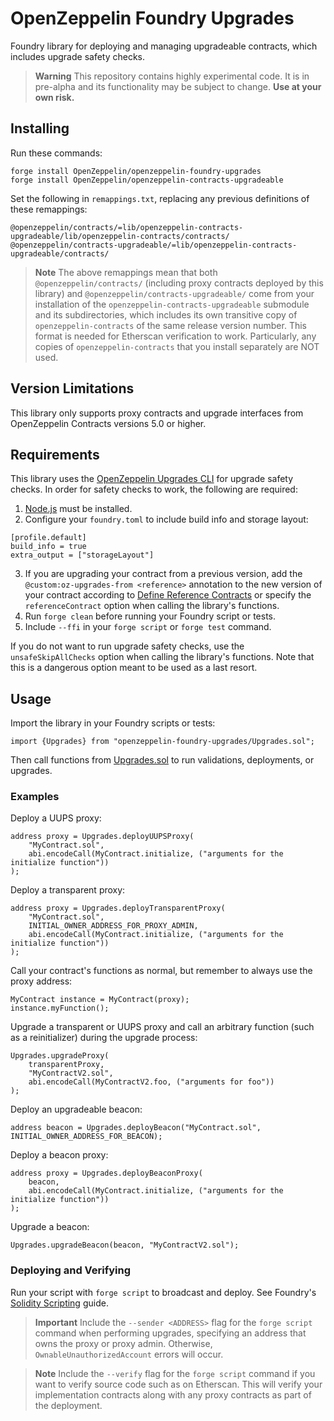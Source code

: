 # OpenZeppelin Foundry Upgrades

Foundry library for deploying and managing upgradeable contracts, which includes upgrade safety checks.

> **Warning**
> This repository contains highly experimental code. It is in pre-alpha and its functionality may be subject to change.
> **Use at your own risk.**

## Installing

Run these commands:
```
forge install OpenZeppelin/openzeppelin-foundry-upgrades
forge install OpenZeppelin/openzeppelin-contracts-upgradeable
```

Set the following in `remappings.txt`, replacing any previous definitions of these remappings:
```
@openzeppelin/contracts/=lib/openzeppelin-contracts-upgradeable/lib/openzeppelin-contracts/contracts/
@openzeppelin/contracts-upgradeable/=lib/openzeppelin-contracts-upgradeable/contracts/
```

> **Note**
> The above remappings mean that both `@openzeppelin/contracts/` (including proxy contracts deployed by this library) and `@openzeppelin/contracts-upgradeable/` come from your installation of the `openzeppelin-contracts-upgradeable` submodule and its subdirectories, which includes its own transitive copy of `openzeppelin-contracts` of the same release version number. This format is needed for Etherscan verification to work. Particularly, any copies of `openzeppelin-contracts` that you install separately are NOT used.

## Version Limitations

This library only supports proxy contracts and upgrade interfaces from OpenZeppelin Contracts versions 5.0 or higher.

## Requirements

This library uses the [OpenZeppelin Upgrades CLI](https://docs.openzeppelin.com/upgrades-plugins/1.x/api-core) for upgrade safety checks. In order for safety checks to work, the following are required:
1. [Node.js](https://nodejs.org/) must be installed.
2. Configure your `foundry.toml` to include build info and storage layout:
```
[profile.default]
build_info = true
extra_output = ["storageLayout"]
```
3. If you are upgrading your contract from a previous version, add the `@custom:oz-upgrades-from <reference>` annotation to the new version of your contract according to [Define Reference Contracts](https://docs.openzeppelin.com/upgrades-plugins/1.x/api-core#define-reference-contracts) or specify the `referenceContract` option when calling the library's functions.
4. Run `forge clean` before running your Foundry script or tests.
5. Include `--ffi` in your `forge script` or `forge test` command.

If you do not want to run upgrade safety checks, use the `unsafeSkipAllChecks` option when calling the library's functions. Note that this is a dangerous option meant to be used as a last resort.

## Usage

Import the library in your Foundry scripts or tests:
```
import {Upgrades} from "openzeppelin-foundry-upgrades/Upgrades.sol";
```

Then call functions from [Upgrades.sol](src/Upgrades.sol) to run validations, deployments, or upgrades.

### Examples

Deploy a UUPS proxy:
```
address proxy = Upgrades.deployUUPSProxy(
    "MyContract.sol",
    abi.encodeCall(MyContract.initialize, ("arguments for the initialize function"))
);
```

Deploy a transparent proxy:
```
address proxy = Upgrades.deployTransparentProxy(
    "MyContract.sol",
    INITIAL_OWNER_ADDRESS_FOR_PROXY_ADMIN,
    abi.encodeCall(MyContract.initialize, ("arguments for the initialize function"))
);
```

Call your contract's functions as normal, but remember to always use the proxy address:
```
MyContract instance = MyContract(proxy);
instance.myFunction();
```

Upgrade a transparent or UUPS proxy and call an arbitrary function (such as a reinitializer) during the upgrade process:
```
Upgrades.upgradeProxy(
    transparentProxy,
    "MyContractV2.sol",
    abi.encodeCall(MyContractV2.foo, ("arguments for foo"))
);
```

Deploy an upgradeable beacon:
```
address beacon = Upgrades.deployBeacon("MyContract.sol", INITIAL_OWNER_ADDRESS_FOR_BEACON);
```

Deploy a beacon proxy:
```
address proxy = Upgrades.deployBeaconProxy(
    beacon,
    abi.encodeCall(MyContract.initialize, ("arguments for the initialize function"))
);
```

Upgrade a beacon:
```
Upgrades.upgradeBeacon(beacon, "MyContractV2.sol");
```

### Deploying and Verifying

Run your script with `forge script` to broadcast and deploy. See Foundry's [Solidity Scripting](https://book.getfoundry.sh/tutorials/solidity-scripting) guide.

> **Important**
> Include the `--sender <ADDRESS>` flag for the `forge script` command when performing upgrades, specifying an address that owns the proxy or proxy admin. Otherwise, `OwnableUnauthorizedAccount` errors will occur.

> **Note**
> Include the `--verify` flag for the `forge script` command if you want to verify source code such as on Etherscan. This will verify your implementation contracts along with any proxy contracts as part of the deployment.
